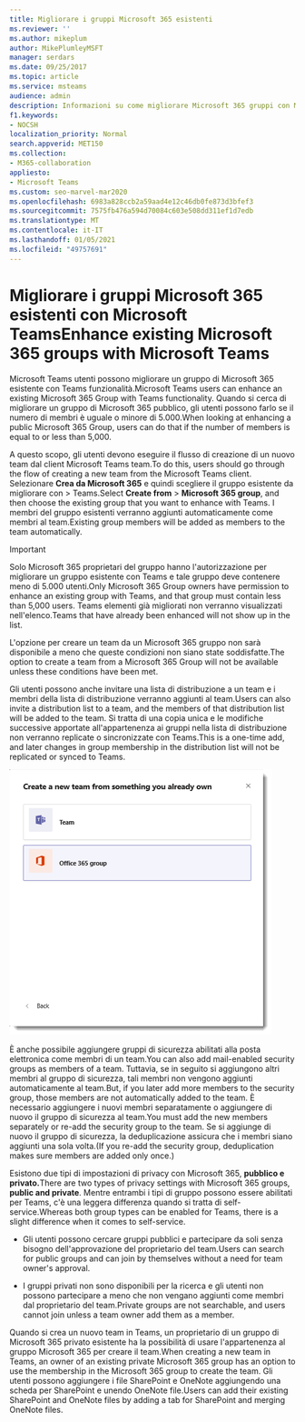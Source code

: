 ```yaml
---
title: Migliorare i gruppi Microsoft 365 esistenti
ms.reviewer: ''
ms.author: mikeplum
author: MikePlumleyMSFT
manager: serdars
ms.date: 09/25/2017
ms.topic: article
ms.service: msteams
audience: admin
description: Informazioni su come migliorare Microsoft 365 gruppi con Microsoft Teams invitando una lista di distribuzione a un team, aggiungere gruppi di sicurezza abilitati alla posta elettronica e altro ancora.
f1.keywords:
- NOCSH
localization_priority: Normal
search.appverid: MET150
ms.collection:
- M365-collaboration
appliesto:
- Microsoft Teams
ms.custom: seo-marvel-mar2020
ms.openlocfilehash: 6983a828ccb2a59aad4e12c46db0fe873d3bfef3
ms.sourcegitcommit: 7575fb476a594d70084c603e508dd311ef1d7edb
ms.translationtype: MT
ms.contentlocale: it-IT
ms.lasthandoff: 01/05/2021
ms.locfileid: "49757691"
---
```

<a name="enhance-existing-microsoft-365-groups-with-microsoft-teams"></a><span data-ttu-id="13621-103">Migliorare i gruppi Microsoft 365 esistenti con Microsoft Teams</span><span class="sxs-lookup"><span data-stu-id="13621-103">Enhance existing Microsoft 365 groups with Microsoft Teams</span></span>
=======================================================

<span data-ttu-id="13621-104">Microsoft Teams utenti possono migliorare un gruppo di Microsoft 365 esistente con Teams funzionalità.</span><span class="sxs-lookup"><span data-stu-id="13621-104">Microsoft Teams users can enhance an existing Microsoft 365 Group with Teams functionality.</span></span> <span data-ttu-id="13621-105">Quando si cerca di migliorare un gruppo di Microsoft 365 pubblico, gli utenti possono farlo se il numero di membri è uguale o minore di 5.000.</span><span class="sxs-lookup"><span data-stu-id="13621-105">When looking at enhancing a public Microsoft 365 Group, users can do that if the number of members is equal to or less than 5,000.</span></span>

<span data-ttu-id="13621-106">A questo scopo, gli utenti devono eseguire il flusso di creazione di un nuovo team dal client Microsoft Teams team.</span><span class="sxs-lookup"><span data-stu-id="13621-106">To do this, users should go through the flow of creating a new team from the Microsoft Teams client.</span></span> <span data-ttu-id="13621-107">Selezionare **Crea da Microsoft 365** e quindi scegliere il gruppo esistente da migliorare con  >  Teams.</span><span class="sxs-lookup"><span data-stu-id="13621-107">Select **Create from** > **Microsoft 365 group**, and then choose the existing group that you want to enhance with Teams.</span></span> <span data-ttu-id="13621-108">I membri del gruppo esistenti verranno aggiunti automaticamente come membri al team.</span><span class="sxs-lookup"><span data-stu-id="13621-108">Existing group members will be added as members to the team automatically.</span></span>

> [!IMPORTANT]
> <span data-ttu-id="13621-109">Solo Microsoft 365 proprietari del gruppo hanno l'autorizzazione per migliorare un gruppo esistente con Teams e tale gruppo deve contenere meno di 5.000 utenti.</span><span class="sxs-lookup"><span data-stu-id="13621-109">Only Microsoft 365 Group owners have permission to enhance an existing group with Teams, and that group must contain less than 5,000 users.</span></span> <span data-ttu-id="13621-110">Teams elementi già migliorati non verranno visualizzati nell'elenco.</span><span class="sxs-lookup"><span data-stu-id="13621-110">Teams that have already been enhanced will not show up in the list.</span></span>
>
><span data-ttu-id="13621-111">L'opzione per creare un team da un Microsoft 365 gruppo non sarà disponibile a meno che queste condizioni non siano state soddisfatte.</span><span class="sxs-lookup"><span data-stu-id="13621-111">The option to create a team from a Microsoft 365 Group will not be available unless these conditions have been met.</span></span>

<span data-ttu-id="13621-112">Gli utenti possono anche invitare una lista di distribuzione a un team e i membri della lista di distribuzione verranno aggiunti al team.</span><span class="sxs-lookup"><span data-stu-id="13621-112">Users can also invite a distribution list to a team, and the members of that distribution list will be added to the team.</span></span> <span data-ttu-id="13621-113">Si tratta di una copia unica e le modifiche successive apportate all'appartenenza ai gruppi nella lista di distribuzione non verranno replicate o sincronizzate con Teams.</span><span class="sxs-lookup"><span data-stu-id="13621-113">This is a one-time add, and later changes in group membership in the distribution list will not be replicated or synced to Teams.</span></span>

![Screenshot dell'opzione per creare un team da un Microsoft 365 gruppo.](media/Enhance_Existing_Office_365_groups_with_Microsoft_Teams_image2.png)

<span data-ttu-id="13621-115">È anche possibile aggiungere gruppi di sicurezza abilitati alla posta elettronica come membri di un team.</span><span class="sxs-lookup"><span data-stu-id="13621-115">You can also add mail-enabled security groups as members of a team.</span></span> <span data-ttu-id="13621-116">Tuttavia, se in seguito si aggiungono altri membri al gruppo di sicurezza, tali membri non vengono aggiunti automaticamente al team.</span><span class="sxs-lookup"><span data-stu-id="13621-116">But, if you later add more members to the security group, those members are not automatically added to the team.</span></span> <span data-ttu-id="13621-117">È necessario aggiungere i nuovi membri separatamente o aggiungere di nuovo il gruppo di sicurezza al team.</span><span class="sxs-lookup"><span data-stu-id="13621-117">You must add the new members separately or re-add the security group to the team.</span></span> <span data-ttu-id="13621-118">Se si aggiunge di nuovo il gruppo di sicurezza, la deduplicazione assicura che i membri siano aggiunti una sola volta.</span><span class="sxs-lookup"><span data-stu-id="13621-118">(If you re-add the security group, deduplication makes sure members are added only once.)</span></span>

<span data-ttu-id="13621-119">Esistono due tipi di impostazioni di privacy con Microsoft 365, **pubblico e privato.**</span><span class="sxs-lookup"><span data-stu-id="13621-119">There are two types of privacy settings with Microsoft 365 groups, **public and private**.</span></span> <span data-ttu-id="13621-120">Mentre entrambi i tipi di gruppo possono essere abilitati per Teams, c'è una leggera differenza quando si tratta di self-service.</span><span class="sxs-lookup"><span data-stu-id="13621-120">Whereas both group types can be enabled for Teams, there is a slight difference when it comes to self-service.</span></span>

-   <span data-ttu-id="13621-121">Gli utenti possono cercare gruppi pubblici e partecipare da soli senza bisogno dell'approvazione del proprietario del team.</span><span class="sxs-lookup"><span data-stu-id="13621-121">Users can search for public groups and can join by themselves without a need for team owner's approval.</span></span>

-   <span data-ttu-id="13621-122">I gruppi privati non sono disponibili per la ricerca e gli utenti non possono partecipare a meno che non vengano aggiunti come membri dal proprietario del team.</span><span class="sxs-lookup"><span data-stu-id="13621-122">Private groups are not searchable, and users cannot join unless a team owner add them as a member.</span></span>

<span data-ttu-id="13621-123">Quando si crea un nuovo team in Teams, un proprietario di un gruppo di Microsoft 365 privato esistente ha la possibilità di usare l'appartenenza al gruppo Microsoft 365 per creare il team.</span><span class="sxs-lookup"><span data-stu-id="13621-123">When creating a new team in Teams, an owner of an existing private Microsoft 365 group has an option to use the membership in the Microsoft 365 group to create the team.</span></span> <span data-ttu-id="13621-124">Gli utenti possono aggiungere i file SharePoint e OneNote aggiungendo una scheda per SharePoint e unendo OneNote file.</span><span class="sxs-lookup"><span data-stu-id="13621-124">Users can add their existing SharePoint and OneNote files by adding a tab for SharePoint and merging OneNote files.</span></span>
